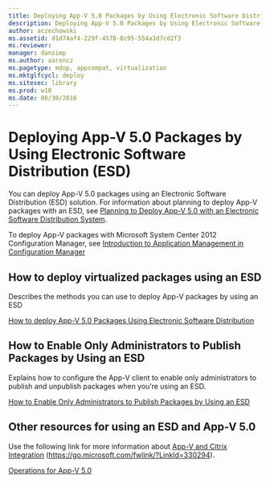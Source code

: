 ```yaml
---
title: Deploying App-V 5.0 Packages by Using Electronic Software Distribution (ESD)
description: Deploying App-V 5.0 Packages by Using Electronic Software Distribution (ESD)
author: aczechowski
ms.assetid: d1d74af4-229f-4578-8c95-554a3d7cd2f3
ms.reviewer: 
manager: dansimp
ms.author: aaroncz
ms.pagetype: mdop, appcompat, virtualization
ms.mktglfcycl: deploy
ms.sitesec: library
ms.prod: w10
ms.date: 08/30/2016
---
```



# Deploying App-V 5.0 Packages by Using Electronic Software Distribution (ESD)


You can deploy App-V 5.0 packages using an Electronic Software Distribution (ESD) solution. For information about planning to deploy App-V packages with an ESD, see [Planning to Deploy App-V 5.0 with an Electronic Software Distribution System](planning-to-deploy-app-v-50-with-an-electronic-software-distribution-system.md).

To deploy App-V packages with Microsoft System Center 2012 Configuration Manager, see [Introduction to Application Management in Configuration Manager](https://go.microsoft.com/fwlink/?LinkId=281816)

## How to deploy virtualized packages using an ESD


Describes the methods you can use to deploy App-V packages by using an ESD

[How to deploy App-V 5.0 Packages Using Electronic Software Distribution](how-to-deploy-app-v-50-packages-using-electronic-software-distribution.md)

## How to Enable Only Administrators to Publish Packages by Using an ESD


Explains how to configure the App-V client to enable only administrators to publish and unpublish packages when you’re using an ESD.

[How to Enable Only Administrators to Publish Packages by Using an ESD](how-to-enable-only-administrators-to-publish-packages-by-using-an-esd.md)






## Other resources for using an ESD and App-V 5.0


Use the following link for more information about [App-V and Citrix Integration](https://go.microsoft.com/fwlink/?LinkId=330294 ) (https://go.microsoft.com/fwlink/?LinkId=330294).

[Operations for App-V 5.0](operations-for-app-v-50.md)

 

 





